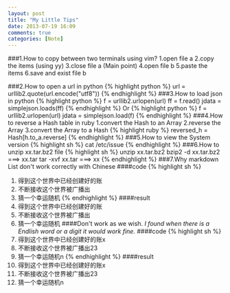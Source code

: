 ```yaml
---
layout: post
title: "My Little Tips"
date: 2013-07-19 16:09
comments: true
categories: [Note]
---
```

###1.How to copy between two terminals using vim?
1.open file a
2.copy the items (using yy)
3.close file a (Main point)
4.open file b
5.paste the items
6.save and exist file b

###2.How to open a url in python 
{% highlight python %}
url = urllib2.quote(url.encode("utf8"))
{% endhighlight %}
###3.How to load json in python 
{% highlight python %}
f = urllib2.urlopen(url)
ff = f.read()
jdata = simplejson.loads(ff)
{% endhighlight %}
Or
{% highlight python %}
f = urllib2.urlopen(url)
jdata = simplejson.load(f)
{% endhighlight %}
###4.How to reverse a Hash table in ruby
1.convert the Hash to an Array
2.reverse the Array 
3.convert the Array to a Hash 
{% highlight ruby %}
reversed_h = Hash[h.to_a.reverse]
{% endhighlight %}
###5.How to view the System version
{% highlight sh %}
cat /etc/issue
{% endhighlight %}
###6.How to unzip xx.tar.bz2 file
{% highlight sh %}
unzip xx.tar.bz2
bzip2 -d xx.tar.bz2 ===> xx.tar
tar -xvf  xx.tar ===> xx
{% endhighlight %}
###7.Why markdown List don't work correctly with Chinese
####code
{% highlight sh %}
1. 得到这个世界中已经创建好的账
2. 不断接收这个世界被广播出
3. 猜一个幸运随机
{% endhighlight %}
####result
1. 得到这个世界中已经创建好的账
2. 不断接收这个世界被广播出
3. 猜一个幸运随机
####Don't work as we wish. _I found when there is a Endlish word or a digit it would work fine._
####code
{% highlight sh %}
1. 得到这个世界中已经创建好的账x 
2. 不断接收这个世界被广播出23
3. 猜一个幸运随机n
{% endhighlight %}
####result
1. 得到这个世界中已经创建好的账x 
2. 不断接收这个世界被广播出23
3. 猜一个幸运随机n
